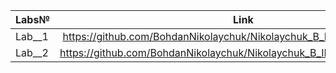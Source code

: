 
| Labs№         | Link              | 
| ------------- |:------------------:| 
| Lab__1    | https://github.com/BohdanNikolaychuk/Nikolaychuk_B_IK_31/tree/main/lab1  | 
| Lab__2    | https://github.com/BohdanNikolaychuk/Nikolaychuk_B_IK_31/tree/main/lab2a | 


